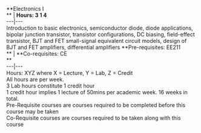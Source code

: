 **Electronics I  
** | **Hours: 3 1 4**  
---|---  
Introduction to basic electronics, semiconductor diode, diode applications, bipolar junction transistor, transistor configurations, DC biasing, field-effect transistor, BJT and FET small-signal equivalent circuit models, design of BJT and FET amplifiers, differential amplifiers 
**Pre-requisites: EE211  
** | **Co-requisites: CE  
**  
---|---  
Hours: XYZ where X = Lecture, Y = Lab, Z = Credit  
All hours are per week.  
3 Lab hours constitute 1 credit hour  
1 credit hour implies 1 lecture of 50mins per academic week. 16 weeks in total.  
Pre-Requisite courses are courses required to be completed before this course may be taken  
Co-Requisite courses are courses required to be taken along with this course
